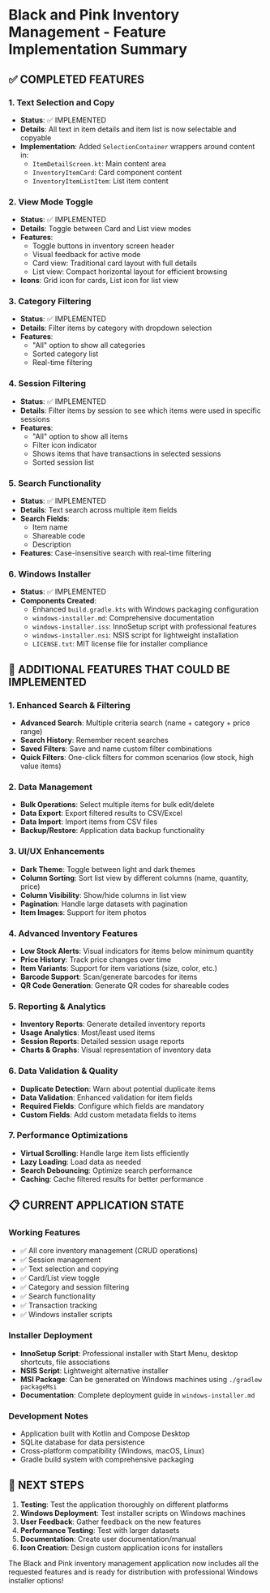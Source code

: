 # Black and Pink Inventory Management - Feature Implementation Summary

## ✅ COMPLETED FEATURES

### 1. Text Selection and Copy
- **Status**: ✅ IMPLEMENTED
- **Details**: All text in item details and item list is now selectable and copyable
- **Implementation**: Added `SelectionContainer` wrappers around content in:
  - `ItemDetailScreen.kt`: Main content area
  - `InventoryItemCard`: Card component content
  - `InventoryItemListItem`: List item content

### 2. View Mode Toggle
- **Status**: ✅ IMPLEMENTED
- **Details**: Toggle between Card and List view modes
- **Features**:
  - Toggle buttons in inventory screen header
  - Visual feedback for active mode
  - Card view: Traditional card layout with full details
  - List view: Compact horizontal layout for efficient browsing
- **Icons**: Grid icon for cards, List icon for list view

### 3. Category Filtering
- **Status**: ✅ IMPLEMENTED
- **Details**: Filter items by category with dropdown selection
- **Features**:
  - "All" option to show all categories
  - Sorted category list
  - Real-time filtering

### 4. Session Filtering
- **Status**: ✅ IMPLEMENTED
- **Details**: Filter items by session to see which items were used in specific sessions
- **Features**:
  - "All" option to show all items
  - Filter icon indicator
  - Shows items that have transactions in selected sessions
  - Sorted session list

### 5. Search Functionality
- **Status**: ✅ IMPLEMENTED
- **Details**: Text search across multiple item fields
- **Search Fields**:
  - Item name
  - Shareable code
  - Description
- **Features**: Case-insensitive search with real-time filtering

### 6. Windows Installer
- **Status**: ✅ IMPLEMENTED
- **Components Created**:
  - Enhanced `build.gradle.kts` with Windows packaging configuration
  - `windows-installer.md`: Comprehensive documentation
  - `windows-installer.iss`: InnoSetup script with professional features
  - `windows-installer.nsi`: NSIS script for lightweight installation
  - `LICENSE.txt`: MIT license file for installer compliance

## 🎯 ADDITIONAL FEATURES THAT COULD BE IMPLEMENTED

### 1. Enhanced Search & Filtering
- **Advanced Search**: Multiple criteria search (name + category + price range)
- **Search History**: Remember recent searches
- **Saved Filters**: Save and name custom filter combinations
- **Quick Filters**: One-click filters for common scenarios (low stock, high value items)

### 2. Data Management
- **Bulk Operations**: Select multiple items for bulk edit/delete
- **Data Export**: Export filtered results to CSV/Excel
- **Data Import**: Import items from CSV files
- **Backup/Restore**: Application data backup functionality

### 3. UI/UX Enhancements
- **Dark Theme**: Toggle between light and dark themes
- **Column Sorting**: Sort list view by different columns (name, quantity, price)
- **Column Visibility**: Show/hide columns in list view
- **Pagination**: Handle large datasets with pagination
- **Item Images**: Support for item photos

### 4. Advanced Inventory Features
- **Low Stock Alerts**: Visual indicators for items below minimum quantity
- **Price History**: Track price changes over time
- **Item Variants**: Support for item variations (size, color, etc.)
- **Barcode Support**: Scan/generate barcodes for items
- **QR Code Generation**: Generate QR codes for shareable codes

### 5. Reporting & Analytics
- **Inventory Reports**: Generate detailed inventory reports
- **Usage Analytics**: Most/least used items
- **Session Reports**: Detailed session usage reports
- **Charts & Graphs**: Visual representation of inventory data

### 6. Data Validation & Quality
- **Duplicate Detection**: Warn about potential duplicate items
- **Data Validation**: Enhanced validation for item fields
- **Required Fields**: Configure which fields are mandatory
- **Custom Fields**: Add custom metadata fields to items

### 7. Performance Optimizations
- **Virtual Scrolling**: Handle large item lists efficiently
- **Lazy Loading**: Load data as needed
- **Search Debouncing**: Optimize search performance
- **Caching**: Cache filtered results for better performance

## 📋 CURRENT APPLICATION STATE

### Working Features
- ✅ All core inventory management (CRUD operations)
- ✅ Session management
- ✅ Text selection and copying
- ✅ Card/List view toggle
- ✅ Category and session filtering
- ✅ Search functionality
- ✅ Transaction tracking
- ✅ Windows installer scripts

### Installer Deployment
- **InnoSetup Script**: Professional installer with Start Menu, desktop shortcuts, file associations
- **NSIS Script**: Lightweight alternative installer
- **MSI Package**: Can be generated on Windows machines using `./gradlew packageMsi`
- **Documentation**: Complete deployment guide in `windows-installer.md`

### Development Notes
- Application built with Kotlin and Compose Desktop
- SQLite database for data persistence
- Cross-platform compatibility (Windows, macOS, Linux)
- Gradle build system with comprehensive packaging

## 🚀 NEXT STEPS

1. **Testing**: Test the application thoroughly on different platforms
2. **Windows Deployment**: Test installer scripts on Windows machines
3. **User Feedback**: Gather feedback on the new features
4. **Performance Testing**: Test with larger datasets
5. **Documentation**: Create user documentation/manual
6. **Icon Creation**: Design custom application icons for installers

The Black and Pink inventory management application now includes all the requested features and is ready for distribution with professional Windows installer options!

